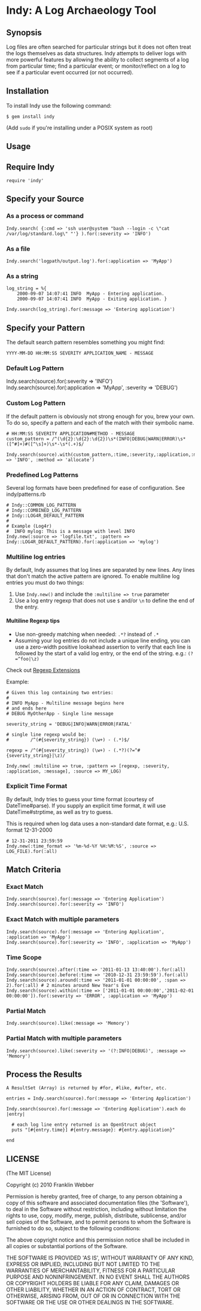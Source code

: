 Indy: A Log Archaeology Tool
====================================

Synopsis
--------

Log files are often searched for particular strings but it does not often treat the logs themselves as data structures.  Indy attempts to deliver logs with more powerful features by allowing the ability to collect segments of a log from particular time; find a particular event; or monitor/reflect on a log to see if a particular event occurred (or not occurred).

Installation
------------

To install Indy use the following command:

    $ gem install indy
    
(Add `sudo` if you're installing under a POSIX system as root)

Usage
-----

## Require Indy

    require 'indy'

## Specify your Source

### As a process or command

    Indy.search( {:cmd => 'ssh user@system "bash --login -c \"cat /var/log/standard.log\" "'} ).for(:severity => 'INFO')

### As a file

    Indy.search('logpath/output.log').for(:application => 'MyApp')

### As a string

    log_string = %{
        2000-09-07 14:07:41 INFO  MyApp - Entering application.
        2000-09-07 14:07:41 INFO  MyApp - Exiting application. }

    Indy.search(log_string).for(:message => 'Entering application')

## Specify your Pattern

The default search pattern resembles something you might find:

    YYYY-MM-DD HH:MM:SS SEVERITY APPLICATION_NAME - MESSAGE

### Default Log Pattern
  
   Indy.search(source).for(:severity => 'INFO')
   Indy.search(source).for(:application => 'MyApp', :severity => 'DEBUG')

### Custom Log Pattern

If the default pattern is obviously not strong enough for you, brew your own.
To do so, specify a pattern and each of the match with their symbolic name.

    # HH:MM:SS SEVERITY APPLICATION#METHOD - MESSAGE
    custom_pattern = /^(\d{2}:\d{2}:\d{2})\s*(INFO|DEBUG|WARN|ERROR)\s*([^#]+)#([^\s]+)\s*-\s*(.+)$/

    Indy.search(source).with(custom_pattern,:time,:severity,:application,:method,:message).for(:severity => 'INFO', :method => 'allocate')

### Predefined Log Patterns

Several log formats have been predefined for ease of configuration. See indy/patterns.rb

    # Indy::COMMON_LOG_PATTERN
    # Indy::COMBINED_LOG_PATTERN
    # Indy::LOG4R_DEFAULT_PATTERN
    #
    # Example (Log4r)
    #  INFO mylog: This is a message with level INFO
    Indy.new(:source => 'logfile.txt', :pattern => Indy::LOG4R_DEFAULT_PATTERN).for(:application => 'mylog')

### Multiline log entries

By default, Indy assumes that log lines are separated by new lines. Any lines that don't match the active pattern are ignored. To enable multiline log entries you must do two things:

1. Use `Indy.new()` and include the `:multiline => true` parameter
2. Use a log entry regexp that does not use `$` and/or `\n` to define the end of the entry.

#### Multiline Regexp tips

* Use non-greedy matching when needed: `.*?` instead of `.*`
* Assuming your log entries do not include a unique line ending, you can use a zero-width positive lookahead assertion to verify that each line is followed by the start of a valid log entry, or the end of the string. e.g.: `(?=^foo|\z)`

Check out [Regexp Extensions](http://www.ruby-doc.org/docs/ProgrammingRuby/html/language.html#UN)

Example:

    # Given this log containing two entries:
    #
    # INFO MyApp - Multiline message begins here
    # and ends here
    # DEBUG MyOtherApp - Single line message
    
    severity_string = 'DEBUG|INFO|WARN|ERROR|FATAL'

    # single line regexp would be:
    #        /^(#{severity_string}) (\w+) - (.*)$/

    regexp = /^(#{severity_string}) (\w+) - (.*?)(?=^#{severity_string}|\z)/

    Indy.new( :multiline => true, :pattern => [regexp, :severity, :application, :message], :source => MY_LOG)

### Explicit Time Format

By default, Indy tries to guess your time format (courtesy of DateTime#parse). If you supply an explicit time format, it will use DateTime#strptime, as well as try to guess.

This is required when log data uses a non-standard date format, e.g.: U.S. format 12-31-2000

    # 12-31-2011 23:59:59
    Indy.new(:time_format => '%m-%d-%Y %H:%M:%S', :source => LOG_FILE).for(:all)

## Match Criteria

### Exact Match

    Indy.search(source).for(:message => 'Entering Application')
    Indy.search(source).for(:severity => 'INFO')

### Exact Match with multiple parameters

    Indy.search(source).for(:message => 'Entering Application', :application => 'MyApp')
    Indy.search(source).for(:severity => 'INFO', :application => 'MyApp')

### Time Scope

    Indy.search(source).after(:time => '2011-01-13 13:40:00').for(:all)
    Indy.search(source).before(:time => '2010-12-31 23:59:59').for(:all)
    Indy.search(source).around(:time => '2011-01-01 00:00:00', :span => 2).for(:all) # 2 minutes around New Year's Eve
    Indy.search(source).within(:time => ['2011-01-01 00:00:00','2011-02-01 00:00:00']).for(:severity => 'ERROR', :application => 'MyApp')

### Partial Match

    Indy.search(source).like(:message => 'Memory')

### Partial Match with multiple parameters

    Indy.search(source).like(:severity => '(?:INFO|DEBUG)', :message => 'Memory')

## Process the Results

    A ResultSet (Array) is returned by #for, #like, #after, etc.

    entries = Indy.search(source).for(:message => 'Entering Application')

    Indy.search(source).for(:message => 'Entering Application').each do |entry|

      # each log line entry returned is an OpenStruct object
      puts "[#{entry.time}] #{entry.message}: #{entry.application}"

    end

LICENSE
-------

(The MIT License)

Copyright (c) 2010 Franklin Webber

Permission is hereby granted, free of charge, to any person obtaining
a copy of this software and associated documentation files (the
'Software'), to deal in the Software without restriction, including
without limitation the rights to use, copy, modify, merge, publish,
distribute, sublicense, and/or sell copies of the Software, and to
permit persons to whom the Software is furnished to do so, subject to
the following conditions:

The above copyright notice and this permission notice shall be
included in all copies or substantial portions of the Software.

THE SOFTWARE IS PROVIDED 'AS IS', WITHOUT WARRANTY OF ANY KIND,
EXPRESS OR IMPLIED, INCLUDING BUT NOT LIMITED TO THE WARRANTIES OF
MERCHANTABILITY, FITNESS FOR A PARTICULAR PURPOSE AND NONINFRINGEMENT.
IN NO EVENT SHALL THE AUTHORS OR COPYRIGHT HOLDERS BE LIABLE FOR ANY
CLAIM, DAMAGES OR OTHER LIABILITY, WHETHER IN AN ACTION OF CONTRACT,
TORT OR OTHERWISE, ARISING FROM, OUT OF OR IN CONNECTION WITH THE
SOFTWARE OR THE USE OR OTHER DEALINGS IN THE SOFTWARE.